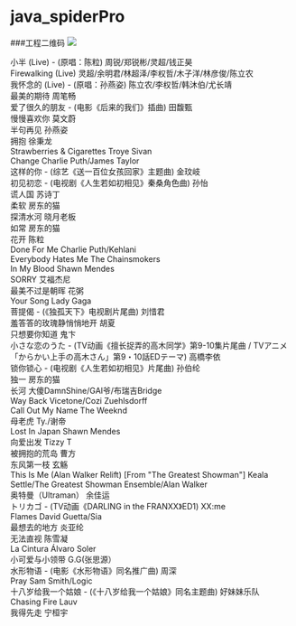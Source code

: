 # java_spiderPro
###工程二维码
<img src="https://gitee.com/dwxdfhx/java_spiderPro/blob/master/pics/project.png"/>  

 小半 (Live) - (原唱：陈粒) 周锐/郑锐彬/灵超/钱正昊  
 Firewalking (Live) 灵超/余明君/林超泽/李权哲/木子洋/林彦俊/陈立农  
 我怀念的 (Live) - (原唱：孙燕姿) 陈立农/李权哲/韩沐伯/尤长靖  
 最美的期待 周笔畅  
 爱了很久的朋友 - (电影《后来的我们》插曲) 田馥甄  
 慢慢喜欢你 莫文蔚  
 半句再见 孙燕姿  
 拥抱 徐秉龙  
 Strawberries & Cigarettes Troye Sivan  
 Change Charlie Puth/James Taylor  
 这样的你 - (综艺《送一百位女孩回家》主题曲) 金玟岐  
 初见初恋 - (电视剧《人生若如初相见》秦桑角色曲) 孙怡  
 谎人国 苏诗丁  
 柔软 房东的猫  
 探清水河 晓月老板  
 如常 房东的猫  
 花开 陈粒  
 Done For Me Charlie Puth/Kehlani  
 Everybody Hates Me The Chainsmokers  
 In My Blood Shawn Mendes  
 SORRY 艾福杰尼  
 最美不过是朝晖 花粥  
 Your Song Lady Gaga  
 菩提偈 - (《独孤天下》电视剧片尾曲) 刘惜君  
 羞答答的玫瑰静悄悄地开 胡夏  
 只想要你知道 鬼卞  
 小さな恋のうた - (TV动画《擅长捉弄的高木同学》第9-10集片尾曲 / TVアニメ「からかい上手の高木さん」第9・10話EDテーマ) 高橋李依  
 锁你锁心 - (电视剧《人生若如初相见》片尾曲) 孙伯纶  
 独一 房东的猫  
 长河 大傻DamnShine/GAI爷/布瑞吉Bridge  
 Way Back Vicetone/Cozi Zuehlsdorff  
 Call Out My Name The Weeknd  
 母老虎 Ty./谢帝  
 Lost In Japan Shawn Mendes  
 向爱出发 Tizzy T  
 被拥抱的荒岛 曹方  
 东风第一枝 玄觞  
 This Is Me (Alan Walker Relift) [From "The Greatest Showman"] Keala Settle/The Greatest Showman Ensemble/Alan Walker  
 奥特曼（Ultraman） 余佳运  
 トリカゴ - (TV动画《DARLING in the FRANXX》ED1) XX:me  
 Flames David Guetta/Sia  
 最想去的地方 炎亚纶  
 无法直视 陈雪凝  
 La Cintura Álvaro Soler  
 小可爱与小领带 G.G(张思源）  
 水形物语 - (电影《水形物语》同名推广曲) 周深  
 Pray Sam Smith/Logic  
 十八岁给我一个姑娘 - (《十八岁给我一个姑娘》同名主题曲) 好妹妹乐队  
 Chasing Fire Lauv  
 我得先走 宁桓宇  

